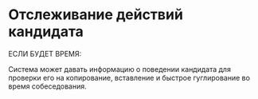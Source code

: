 # Отслеживание действий кандидата
ЕСЛИ БУДЕТ ВРЕМЯ:

Система может давать информацию о поведении кандидата для проверки его на копирование, вставление и быстрое гуглирование во время собеседования.